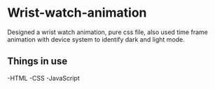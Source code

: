 # Wrist-watch-animation
Designed a wrist watch animation, pure css file, also used time frame animation with device system to identify dark and light mode.

## Things in use 
-HTML
-CSS
-JavaScript
